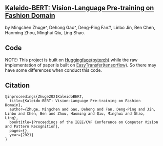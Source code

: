 ## [Kaleido-BERT: Vision-Language Pre-training on Fashion Domain](https://arxiv.org/pdf/2101.07663.pdf)
by Mingchen Zhuge^, Dehong Gao^, Deng-Ping Fan#, Linbo Jin, Ben Chen, Haoming Zhou, Minghui Qiu, Ling Shao.

## Code
NOTE: This project is built on [Huggingface(pytorch)](https://github.com/huggingface/transformers) 
      while the raw implementation of paper is built on [EasyTransfer(tensorflow)](https://github.com/alibaba/EasyTransfer). 
      So there may have some differences when conduct this code.



## Citation
```
@inproceedings{Zhuge2021KaleidoBERT,
  title={Kaleido-BERT: Vision-Language Pre-training on Fashion Domain},
  author={Zhuge, Mingchen and Gao, Dehong and Fan, Deng-Ping and Jin, Linbo and Chen, Ben and Zhou, Haoming and Qiu, Minghui and Shao, Ling},
  booktitle={Proceedings of the IEEE/CVF Conference on Computer Vision and Pattern Recognition},
  pages={},
  year={2021}
}
```
